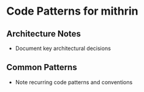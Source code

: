 # Code Patterns for mithrin

## Architecture Notes
- Document key architectural decisions

## Common Patterns
- Note recurring code patterns and conventions
